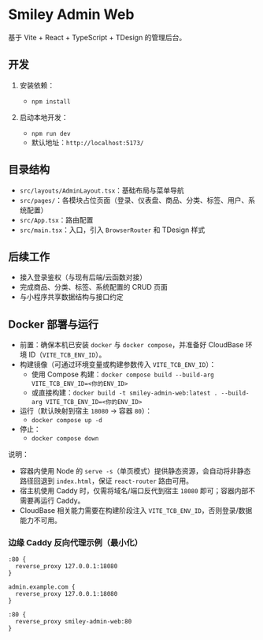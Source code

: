 # Smiley Admin Web

基于 Vite + React + TypeScript + TDesign 的管理后台。

## 开发

1. 安装依赖：
   - `npm install`

2. 启动本地开发：
   - `npm run dev`
   - 默认地址：`http://localhost:5173/`

## 目录结构

- `src/layouts/AdminLayout.tsx`：基础布局与菜单导航
- `src/pages/`：各模块占位页面（登录、仪表盘、商品、分类、标签、用户、系统配置）
- `src/App.tsx`：路由配置
- `src/main.tsx`：入口，引入 `BrowserRouter` 和 TDesign 样式

## 后续工作

- 接入登录鉴权（与现有后端/云函数对接）
- 完成商品、分类、标签、系统配置的 CRUD 页面
- 与小程序共享数据结构与接口约定

## Docker 部署与运行

- 前置：确保本机已安装 `docker` 与 `docker compose`，并准备好 CloudBase 环境 ID（`VITE_TCB_ENV_ID`）。
- 构建镜像（可通过环境变量或构建参数传入 `VITE_TCB_ENV_ID`）：
  - 使用 Compose 构建：`docker compose build --build-arg VITE_TCB_ENV_ID=<你的ENV_ID>`
  - 或直接构建：`docker build -t smiley-admin-web:latest . --build-arg VITE_TCB_ENV_ID=<你的ENV_ID>`
- 运行（默认映射到宿主 `18080` → 容器 `80`）：
  - `docker compose up -d`
- 停止：
  - `docker compose down`

说明：
- 容器内使用 Node 的 `serve -s`（单页模式）提供静态资源，会自动将非静态路径回退到 `index.html`，保证 `react-router` 路由可用。
- 宿主机使用 Caddy 时，仅需将域名/端口反代到宿主 `18080` 即可；容器内部不需要再运行 Caddy。
- CloudBase 相关能力需要在构建阶段注入 `VITE_TCB_ENV_ID`，否则登录/数据能力不可用。

### 边缘 Caddy 反向代理示例（最小化）

```caddyfile
:80 {
  reverse_proxy 127.0.0.1:18080
}
```

```caddyfile
admin.example.com {
  reverse_proxy 127.0.0.1:18080
}
```

```caddyfile
:80 {
  reverse_proxy smiley-admin-web:80
}
```
